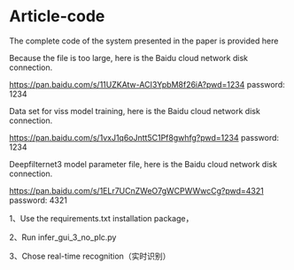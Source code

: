 # Article-code
The complete code of the system presented in the paper is provided here

Because the file is too large, here is the Baidu cloud network disk connection.


https://pan.baidu.com/s/11UZKAtw-ACI3YpbM8f26iA?pwd=1234 password: 1234 



Data set for viss model training, here is the Baidu cloud network disk connection.

https://pan.baidu.com/s/1vxJ1q6oJntt5C1Pf8gwhfg?pwd=1234 password: 1234 


Deepfilternet3 model parameter file, here is the Baidu cloud network disk connection.

https://pan.baidu.com/s/1ELr7UCnZWeO7gWCPWWwcCg?pwd=4321 password: 4321 


1、Use the requirements.txt installation package，

2、Run infer_gui_3_no_plc.py

3、Chose real-time recognition（实时识别）
